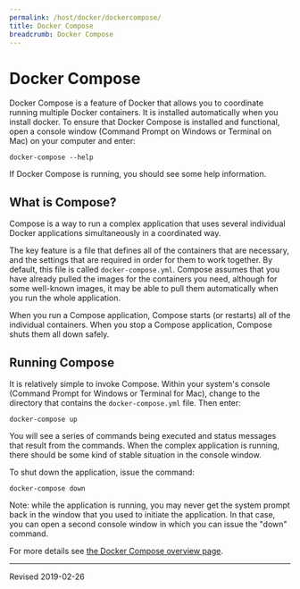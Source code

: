 ```yaml
---
permalink: /host/docker/dockercompose/
title: Docker Compose
breadcrumb: Docker Compose
---
```


# Docker Compose

Docker Compose is a feature of Docker that allows you to coordinate running multiple Docker containers.  It is installed automatically when you install docker.  To ensure that Docker Compose is installed and functional, open a console window (Command Prompt on Windows or Terminal on Mac) on your computer and enter:

```
docker-compose --help
```

If Docker Compose is running, you should see some help information.

## What is Compose?

Compose is a way to run a complex application that uses several individual Docker applications simultaneously in a coordinated way.  

The key feature is a file that defines all of the containers that are necessary, and the settings that are required in order for them to work together.  By default, this file is called `docker-compose.yml`.  Compose assumes that you have already pulled the images for the containers you need, although for some well-known images, it may be able to pull them automatically when you run the whole application.  

When you run a Compose application, Compose starts (or restarts) all of the individual containers.  When you stop a Compose application, Compose shuts them all down safely.

## Running Compose

It is relatively simple to invoke Compose.  Within your system's console (Command Prompt for Windows or Terminal for Mac), change to the directory that contains the `docker-compose.yml` file.  Then enter:

```
docker-compose up
```

You will see a series of commands being executed and status messages that result from the commands.  When the complex application is running, there should be some kind of stable situation in the console window.

To shut down the application, issue the command:

```
docker-compose down
```

Note: while the application is running, you may never get the system prompt back in the window that you used to initiate the application.  In that case, you can open a second console window in which you can issue the "down" command.

For more details see [the Docker Compose overview page](https://docs.docker.com/compose/overview/).

----
Revised 2019-02-26

